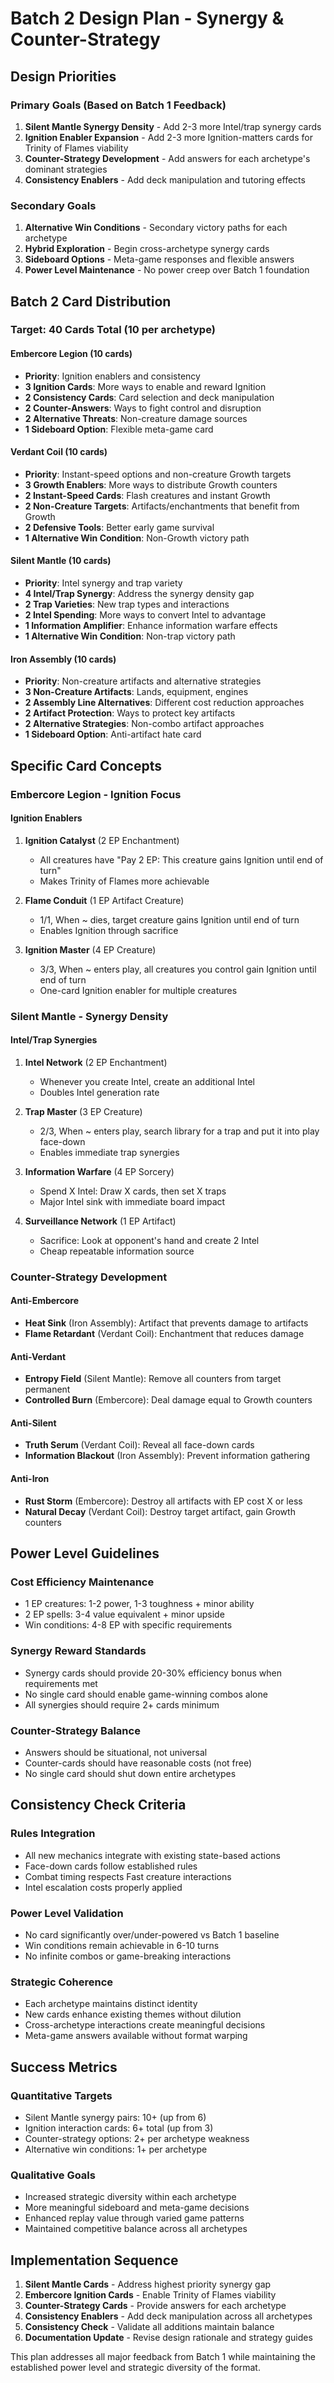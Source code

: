 # Batch 2 Design Plan - Synergy & Counter-Strategy

## Design Priorities

### Primary Goals (Based on Batch 1 Feedback)
1. **Silent Mantle Synergy Density** - Add 2-3 more Intel/trap synergy cards
2. **Ignition Enabler Expansion** - Add 2-3 more Ignition-matters cards for Trinity of Flames viability
3. **Counter-Strategy Development** - Add answers for each archetype's dominant strategies
4. **Consistency Enablers** - Add deck manipulation and tutoring effects

### Secondary Goals
1. **Alternative Win Conditions** - Secondary victory paths for each archetype
2. **Hybrid Exploration** - Begin cross-archetype synergy cards
3. **Sideboard Options** - Meta-game responses and flexible answers
4. **Power Level Maintenance** - No power creep over Batch 1 foundation

## Batch 2 Card Distribution

### Target: 40 Cards Total (10 per archetype)

#### Embercore Legion (10 cards)
- **Priority**: Ignition enablers and consistency
- **3 Ignition Cards**: More ways to enable and reward Ignition
- **2 Consistency Cards**: Card selection and deck manipulation
- **2 Counter-Answers**: Ways to fight control and disruption
- **2 Alternative Threats**: Non-creature damage sources
- **1 Sideboard Option**: Flexible meta-game card

#### Verdant Coil (10 cards)
- **Priority**: Instant-speed options and non-creature Growth targets
- **3 Growth Enablers**: More ways to distribute Growth counters
- **2 Instant-Speed Cards**: Flash creatures and instant Growth
- **2 Non-Creature Targets**: Artifacts/enchantments that benefit from Growth
- **2 Defensive Tools**: Better early game survival
- **1 Alternative Win Condition**: Non-Growth victory path

#### Silent Mantle (10 cards)
- **Priority**: Intel synergy and trap variety
- **4 Intel/Trap Synergy**: Address the synergy density gap
- **2 Trap Varieties**: New trap types and interactions
- **2 Intel Spending**: More ways to convert Intel to advantage
- **1 Information Amplifier**: Enhance information warfare effects
- **1 Alternative Win Condition**: Non-trap victory path

#### Iron Assembly (10 cards)
- **Priority**: Non-creature artifacts and alternative strategies
- **3 Non-Creature Artifacts**: Lands, equipment, engines
- **2 Assembly Line Alternatives**: Different cost reduction approaches
- **2 Artifact Protection**: Ways to protect key artifacts
- **2 Alternative Strategies**: Non-combo artifact approaches
- **1 Sideboard Option**: Anti-artifact hate card

## Specific Card Concepts

### Embercore Legion - Ignition Focus

#### Ignition Enablers
1. **Ignition Catalyst** (2 EP Enchantment)
   - All creatures have "Pay 2 EP: This creature gains Ignition until end of turn"
   - Makes Trinity of Flames more achievable

2. **Flame Conduit** (1 EP Artifact Creature)
   - 1/1, When ~ dies, target creature gains Ignition until end of turn
   - Enables Ignition through sacrifice

3. **Ignition Master** (4 EP Creature)
   - 3/3, When ~ enters play, all creatures you control gain Ignition until end of turn
   - One-card Ignition enabler for multiple creatures

### Silent Mantle - Synergy Density

#### Intel/Trap Synergies
1. **Intel Network** (2 EP Enchantment)
   - Whenever you create Intel, create an additional Intel
   - Doubles Intel generation rate

2. **Trap Master** (3 EP Creature)
   - 2/3, When ~ enters play, search library for a trap and put it into play face-down
   - Enables immediate trap synergies

3. **Information Warfare** (4 EP Sorcery)
   - Spend X Intel: Draw X cards, then set X traps
   - Major Intel sink with immediate board impact

4. **Surveillance Network** (1 EP Artifact)
   - Sacrifice: Look at opponent's hand and create 2 Intel
   - Cheap repeatable information source

### Counter-Strategy Development

#### Anti-Embercore
- **Heat Sink** (Iron Assembly): Artifact that prevents damage to artifacts
- **Flame Retardant** (Verdant Coil): Enchantment that reduces damage

#### Anti-Verdant
- **Entropy Field** (Silent Mantle): Remove all counters from target permanent
- **Controlled Burn** (Embercore): Deal damage equal to Growth counters

#### Anti-Silent
- **Truth Serum** (Verdant Coil): Reveal all face-down cards
- **Information Blackout** (Iron Assembly): Prevent information gathering

#### Anti-Iron
- **Rust Storm** (Embercore): Destroy all artifacts with EP cost X or less
- **Natural Decay** (Verdant Coil): Destroy target artifact, gain Growth counters

## Power Level Guidelines

### Cost Efficiency Maintenance
- 1 EP creatures: 1-2 power, 1-3 toughness + minor ability
- 2 EP spells: 3-4 value equivalent + minor upside
- Win conditions: 4-8 EP with specific requirements

### Synergy Reward Standards
- Synergy cards should provide 20-30% efficiency bonus when requirements met
- No single card should enable game-winning combos alone
- All synergies should require 2+ cards minimum

### Counter-Strategy Balance
- Answers should be situational, not universal
- Counter-cards should have reasonable costs (not free)
- No single card should shut down entire archetypes

## Consistency Check Criteria

### Rules Integration
- All new mechanics integrate with existing state-based actions
- Face-down cards follow established rules
- Combat timing respects Fast creature interactions
- Intel escalation costs properly applied

### Power Level Validation
- No card significantly over/under-powered vs Batch 1 baseline
- Win conditions remain achievable in 6-10 turns
- No infinite combos or game-breaking interactions

### Strategic Coherence
- Each archetype maintains distinct identity
- New cards enhance existing themes without dilution
- Cross-archetype interactions create meaningful decisions
- Meta-game answers available without format warping

## Success Metrics

### Quantitative Targets
- Silent Mantle synergy pairs: 10+ (up from 6)
- Ignition interaction cards: 6+ total (up from 3)
- Counter-strategy options: 2+ per archetype weakness
- Alternative win conditions: 1+ per archetype

### Qualitative Goals
- Increased strategic diversity within each archetype
- More meaningful sideboard and meta-game decisions
- Enhanced replay value through varied game patterns
- Maintained competitive balance across all archetypes

## Implementation Sequence

1. **Silent Mantle Cards** - Address highest priority synergy gap
2. **Embercore Ignition Cards** - Enable Trinity of Flames viability
3. **Counter-Strategy Cards** - Provide answers for each archetype
4. **Consistency Enablers** - Add deck manipulation across all archetypes
5. **Consistency Check** - Validate all additions maintain balance
6. **Documentation Update** - Revise design rationale and strategy guides

This plan addresses all major feedback from Batch 1 while maintaining the established power level and strategic diversity of the format.
